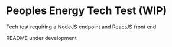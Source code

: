# Peoples Energy Tech Test (WIP)

Tech test requiring a NodeJS endpoint and ReactJS front end

README under development
